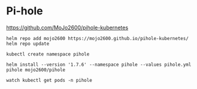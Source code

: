# Pi-hole

https://github.com/MoJo2600/pihole-kubernetes

    helm repo add mojo2600 https://mojo2600.github.io/pihole-kubernetes/
    helm repo update

    kubectl create namespace pihole

    helm install --version '1.7.6' --namespace pihole --values pihole.yml pihole mojo2600/pihole

    watch kubectl get pods -n pihole